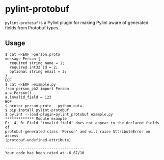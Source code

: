 pylint-protobuf
===============

`pylint-protobuf` is a Pylint plugin for making Pylint aware of generated
fields from Protobuf types.

## Usage

    $ cat <<EOF >person.proto
    message Person {
      required string name = 1;
      required int32 id = 2;
      optional string email = 3;
    }
    EOF
    $ cat <<EOF >example.py
    from person_pb2 import Person
    a = Person()
    a.invalid_field = 123
    EOF
    $ protoc person.proto --python_out=.
    $ pip install pylint-protobuf
    $ pylint --load-plugin=pylint_protobuf example.py
    ************* Module example
    E:  4, 0: Field 'invalid_field' does not appear in the declared fields of
    protobuf-generated class 'Person' and will raise AttributeError on access
    (protobuf-undefined-attribute)

    ------------------------------------
    Your code has been rated at -6.67/10
